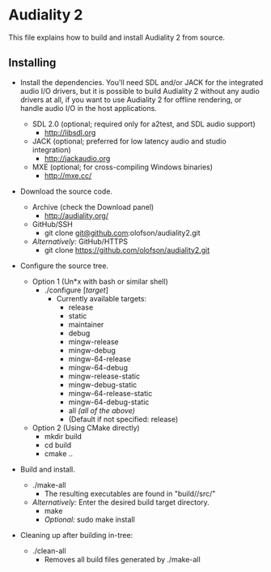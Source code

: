 Audiality 2
===========

This file explains how to build and install Audiality 2 from source.

Installing
----------

* Install the dependencies. You'll need SDL and/or JACK for the integrated audio I/O drivers, but it is possible to build Audiality 2 without any audio drivers at all, if you want to use Audiality 2 for offline rendering, or handle audio I/O in the host applications.
  * SDL 2.0 (optional; required only for a2test, and SDL audio support)
    * http://libsdl.org
  * JACK (optional; preferred for low latency audio and studio integration)
    * http://jackaudio.org
  * MXE (optional; for cross-compiling Windows binaries)
    * http://mxe.cc/

* Download the source code.
  * Archive (check the Download panel)
    * http://audiality.org/
  * GitHub/SSH
    * git clone git@github.com:olofson/audiality2.git
  * *Alternatively:* GitHub/HTTPS
    * git clone https://github.com/olofson/audiality2.git

* Configure the source tree.
  * Option 1 (Un*x with bash or similar shell)
    * ./configure [*target*]
      * Currently available targets:
        * release
        * static
        * maintainer
        * debug
        * mingw-release
        * mingw-debug
        * mingw-64-release
        * mingw-64-debug
        * mingw-release-static
        * mingw-debug-static
        * mingw-64-release-static
        * mingw-64-debug-static
        * all *(all of the above)*
        * (Default if not specified: release)
  * Option 2 (Using CMake directly)
    * mkdir build
    * cd build
    * cmake ..

* Build and install.
  * ./make-all
    * The resulting executables are found in "build/<target>/src/"
  * *Alternatively:* Enter the desired build target directory.
    * make
    * *Optional:* sudo make install

* Cleaning up after building in-tree:
  * ./clean-all
    * Removes all build files generated by ./make-all
